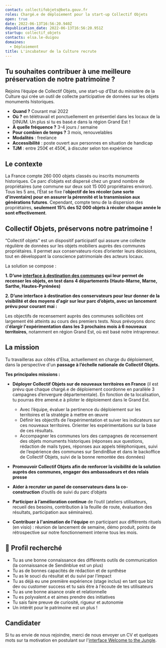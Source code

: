 ```yaml
---
contact: collectifobjets@beta.gouv.fr
roles: Chargé.e de déploiement pour la start-up Collectif Objets
open: true
date: 2022-06-13T16:56:20.940Z
depublication_date: 2022-06-13T16:56:20.951Z
startup: collectif_objets
contacts: elsa.le-duigou
domaines:
  - Déploiement
title: L'incubateur de la Culture recrute
---
```

## **Tu souhaites contribuer à une meilleure préservation de notre patrimoine ?**

Rejoins l’équipe de Collectif Objets, une start-up d’Etat du ministère de la Culture qui crée un outil de collecte participative de données sur les objets monuments historiques.

* **Quand ?** Courant mai 2022
* **Où ?** en télétravail et ponctuellement en présentiel dans les locaux de la DINUM. Un plus si tu es basé.e dans la région Grand Est ! 
* **À quelle fréquence ?** 3-4 jours / semaine
* **Pour combien de temps ?** 3 mois, renouvelables
* **Modalités** : freelance
* **Accessibilité** : poste ouvert aux personnes en situation de handicap
* **TJM** : entre 250€ et 450€, à discuter selon ton expérience

## **Le contexte**

La France compte 260 000 objets classés ou inscrits monuments historiques. Ce parc d’objets est dispersé chez un grand nombre de propriétaires (une commune sur deux soit 15 000 propriétaires environ). 
Tous les 5 ans, l’État se fixe l’**objectif de les récoler (une sorte d'inventaire) pour en assurer la pérennité et la transmission aux générations futures**. Cependant, compte tenu de la dispersion des propriétaires, **seulement 15% des 52 000 objets à récoler chaque année le sont effectivement**. 

## **Collectif Objets, préservons notre patrimoine !**

“Collectif objets” est un dispositif participatif qui assure une collecte régulière de données sur les objets mobiliers auprès des communes propriétaires. Il permet aux conservateurs·rices d’orienter leurs décisions, tout en développant la conscience patrimoniale des acteurs locaux.

La solution se compose :

**1. D’une [interface à destination des communes](https://collectif-objets.beta.gouv.fr/) qui leur permet de recenser les objets, en test dans 4 départements (Haute-Marne, Marne, Sarthe, Hautes-Pyrénées)** 

**2. D’une interface à destination des conservateurs pour leur donner de la visibilité et des moyens d'agir sur leur parc d’objets, avec un lancement prévu pour courant mai :**

Les objectifs de recensement auprès des communes sollicitées ont largement été atteints au cours des premiers tests. Nous prévoyons donc d’**élargir l'expérimentation dans les 3 prochains mois à 6 nouveaux territoires**, notamment en région Grand Est, où est basé notre intrapreneur.

## **La mission**

Tu travailleras aux côtés d'Elsa, actuellement en charge du déploiement, dans la perspective d'un **passage à l’échelle nationale de Collectif Objets.**

**Tes principales missions :**

* **Déployer Collectif Objets sur de nouveaux territoires en France** (il est prévu que chaque chargé.e de déploiement coordonne en parallèle 3 campagnes d’envergure départementale). En fonction de ta localisation, tu pourras être amené.e à piloter le déploiement dans le Grand Est.

  * Avec l’équipe, évaluer la pertinence du déploiement sur les territoires et la stratégie à mettre en œuvre
  * Définir les objectifs de l’expérimentation et suiver les indicateurs sur ces nouveaux territoires. Orienter les expérimentations sur la base de ces résultats.
  * Accompagner les communes lors des campagnes de recensement des objets monuments historiques (réponses aux questions, rédaction de mails types, réponses aux appels téléphoniques, suivi de l’expérience des communes sur SendinBlue et dans le backoffice de Collectif Objets, suivi de la bonne remontée des données)
* **Promouvoir Collectif Objets afin de renforcer la visibilité de la solution auprès des communes, engager des ambassadeurs et des relais presse**
* **Aider à recruter un panel de conservateurs dans la co-construction** d’outils de suivi du parc d’objets 
* **Participer à l’amélioration continue** de l’outil (ateliers utilisateurs, recueil des besoins, contribution à la feuille de route, évaluation des résultats, participation aux séminaires).
* **Contribuer à l'animation de l'équipe** en participant aux différents rituels (en visio) : réunion de lancement de semaine, démo produit, points de rétrospective sur notre fonctionnement interne tous les mois.

## **🔎 Profil recherché**

* Tu as une bonne connaissance des différents outils de communication (la connaissance de Sendinblue est un plus)
* Tu as de bonnes capacités de rédaction et de synthèse
* Tu as le souci du résultat et du suivi par l’impact
* Tu as déjà eu une première expérience (stage inclus) en tant que biz dev ou customer success et tu sais être à l'écoute de tes utilisateurs
* Tu as une bonne aisance orale et relationnelle
* Tu es polyvalent.e et aimes prendre des initiatives
* Tu sais faire preuve de curiosité, rigueur et autonomie
* Un intérêt pour le patrimoine est un plus !

## **Candidater**

Si tu as envie de nous rejoindre, merci de nous envoyer un CV et quelques mots sur ta motivation en postulant sur l'[interface Welcome to the Jungle](https://www.welcomekit.co/dashboard/o/ci7AvS/jobs/LCB_dJmo2rk).
